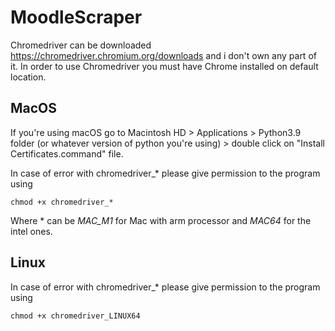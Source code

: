 # MoodleScraper
Chromedriver can be downloaded https://chromedriver.chromium.org/downloads and i don't own any part of it.
In order to use Chromedriver you must have Chrome installed on default location.

## MacOS
If you're using macOS go to Macintosh HD > Applications > Python3.9 folder (or whatever version of python you're using) > double click on "Install Certificates.command" file.

In case of error with chromedriver_* please give permission to the program using

    chmod +x chromedriver_*
Where * can be _MAC_M1_ for Mac with arm processor and _MAC64_ for the intel ones.

## Linux
In case of error with chromedriver_* please give permission to the program using

    chmod +x chromedriver_LINUX64